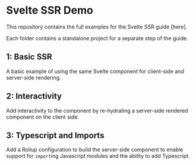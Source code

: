 # Svelte SSR Demo

This repository contains the full examples for the Svelte SSR guide [here].

Each folder contains a standalone project for a separate step of the guide.

## 1: Basic SSR

A basic example of using the same Svelte component for client-side and server-side rendering.

## 2: Interactivity

Add interactivity to the component by re-hydrating a server-side rendered component on the client side.

## 3: Typescript and Imports

Add a Rollup configuration to build the server-side component to enable support for `import`ing Javascript modules and the ability to add Typescript.
